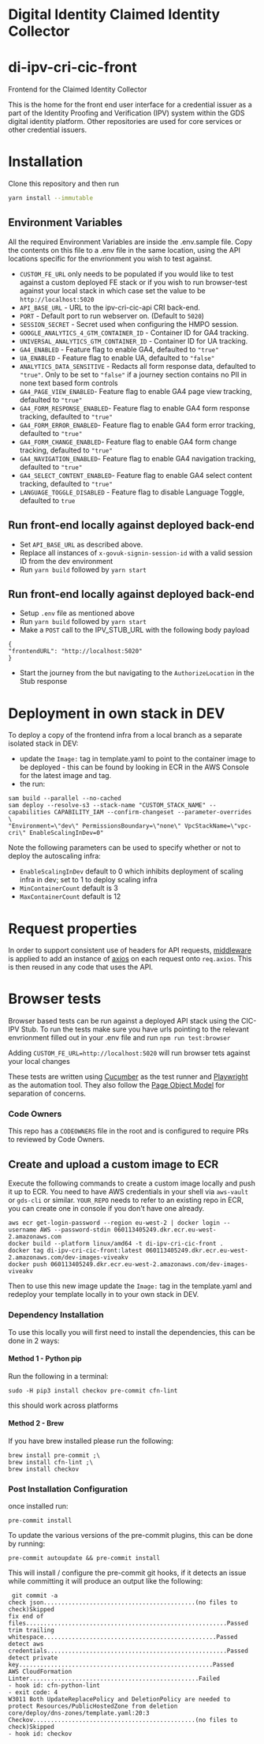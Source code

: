 # Digital Identity Claimed Identity Collector

# di-ipv-cri-cic-front

Frontend for the Claimed Identity Collector

This is the home for the front end user interface for a credential issuer as a part of the Identity Proofing and Verification (IPV) system within the GDS digital identity platform. Other repositories are used for core services or other credential issuers.

# Installation

Clone this repository and then run

```bash
yarn install --immutable
```

## Environment Variables

All the required Environment Variables are inside the .env.sample file. Copy the contents on this file to a .env file in the same location, using the API locations specific for the envrionment you wish to test against.

- `CUSTOM_FE_URL` only needs to be populated if you would like to test against a custom deployed FE stack or if you wish to run browser-test against your local stack in which case set the value to be `http://localhost:5020`
- `API_BASE_URL` - URL to the ipv-cri-cic-api CRI back-end.
- `PORT` - Default port to run webserver on. (Default to `5020`)
- `SESSION_SECRET` - Secret used when configuring the HMPO session.
- `GOOGLE_ANALYTICS_4_GTM_CONTAINER_ID` - Container ID for GA4 tracking.
- `UNIVERSAL_ANALYTICS_GTM_CONTAINER_ID` - Container ID for UA tracking.
- `GA4_ENABLED` - Feature flag to enable GA4, defaulted to `"true"`
- `UA_ENABLED` - Feature flag to enable UA, defaulted to `"false"`
- `ANALYTICS_DATA_SENSITIVE` - Redacts all form response data, defaulted to `"true"`. Only to be set to `"false"` if a journey section contains no PII in none text based form controls
- `GA4_PAGE_VIEW_ENABLED`- Feature flag to enable GA4 page view tracking, defaulted to `"true"`
- `GA4_FORM_RESPONSE_ENABLED`- Feature flag to enable GA4 form response tracking, defaulted to `"true"`
- `GA4_FORM_ERROR_ENABLED`- Feature flag to enable GA4 form error tracking, defaulted to `"true"`
- `GA4_FORM_CHANGE_ENABLED`- Feature flag to enable GA4 form change tracking, defaulted to `"true"`
- `GA4_NAVIGATION_ENABLED`- Feature flag to enable GA4 navigation tracking, defaulted to `"true"`
- `GA4_SELECT_CONTENT_ENABLED`- Feature flag to enable GA4 select content tracking, defaulted to `"true"`
- `LANGUAGE_TOGGLE_DISABLED` - Feature flag to disable Language Toggle, defaulted to `true`

## Run front-end locally against deployed back-end

- Set `API_BASE_URL` as described above.
- Replace all instances of `x-govuk-signin-session-id` with a valid session ID from the dev environment
- Run `yarn build` followed by `yarn start`

## Run front-end locally against deployed back-end

- Setup `.env` file as mentioned above
- Run `yarn build` followed by `yarn start`
- Make a `POST` call to the IPV_STUB_URL with the following body payload

```
{
"frontendURL": "http://localhost:5020"
}
```

- Start the journey from the but navigating to the `AuthorizeLocation` in the Stub response

# Deployment in own stack in DEV

To deploy a copy of the frontend infra from a local branch as a separate isolated stack in DEV:

- update the `Image:` tag in template.yaml to point to the container image to be deployed - this can be found by looking in ECR in the AWS Console for the latest image and tag.
- the run:

```shell
sam build --parallel --no-cached
sam deploy --resolve-s3 --stack-name "CUSTOM_STACK_NAME" --capabilities CAPABILITY_IAM --confirm-changeset --parameter-overrides \
"Environment=\"dev\" PermissionsBoundary=\"none\" VpcStackName=\"vpc-cri\" EnableScalingInDev=0"
```

Note the following parameters can be used to specify whether or not to deploy the autoscaling infra:

- `EnableScalingInDev` default to 0 which inhibits deployment of scaling infra in dev; set to 1 to deploy scaling infra
- `MinContainerCount` default is 3
- `MaxContainerCount` default is 12

# Request properties

In order to support consistent use of headers for API requests, [middleware](./src/lib/axios) is applied to add an instance of
[axios](https://axios-http.com/) on each request onto `req.axios`. This is then reused in any code that uses the API.

# Browser tests

Browser based tests can be run against a deployed API stack using the CIC-IPV Stub. To run the tests make sure you have urls pointing to the relevant envrionment filled out in your .env file and run `npm run test:browser`

Adding `CUSTOM_FE_URL=http://localhost:5020` will run browser tets against your local changes

These tests are written using [Cucumber](https://cucumber.io/docs/installation/javascript/) as the test runner and [Playwright](https://playwright.dev/) as the automation tool. They also follow the [Page Object Model](https://playwright.dev/docs/test-pom) for separation of concerns.

### Code Owners

This repo has a `CODEOWNERS` file in the root and is configured to require PRs to reviewed by Code Owners.

## Create and upload a custom image to ECR

Execute the following commands to create a custom image locally and push it up to ECR.
You need to have AWS credentials in your shell via `aws-vault` or `gds-cli` or similar.
`YOUR_REPO` needs to refer to an existing repo in ECR, you can create one in console if you don't have one already.

```shell
aws ecr get-login-password --region eu-west-2 | docker login --username AWS --password-stdin 060113405249.dkr.ecr.eu-west-2.amazonaws.com
docker build --platform linux/amd64 -t di-ipv-cri-cic-front .
docker tag di-ipv-cri-cic-front:latest 060113405249.dkr.ecr.eu-west-2.amazonaws.com/dev-images-viveakv
docker push 060113405249.dkr.ecr.eu-west-2.amazonaws.com/dev-images-viveakv
```

Then to use this new image update the `Image:` tag in the template.yaml and redeploy your template locally in to your own stack in DEV.

### Dependency Installation

To use this locally you will first need to install the dependencies, this can be done in 2 ways:

#### Method 1 - Python pip

Run the following in a terminal:

```
sudo -H pip3 install checkov pre-commit cfn-lint
```

this should work across platforms

#### Method 2 - Brew

If you have brew installed please run the following:

```
brew install pre-commit ;\
brew install cfn-lint ;\
brew install checkov
```

### Post Installation Configuration

once installed run:

```
pre-commit install
```

To update the various versions of the pre-commit plugins, this can be done by running:

```
pre-commit autoupdate && pre-commit install
```

This will install / configure the pre-commit git hooks, if it detects an issue while committing it will produce an output like the following:

```
 git commit -a
check json...........................................(no files to check)Skipped
fix end of files.........................................................Passed
trim trailing whitespace.................................................Passed
detect aws credentials...................................................Passed
detect private key.......................................................Passed
AWS CloudFormation Linter................................................Failed
- hook id: cfn-python-lint
- exit code: 4
W3011 Both UpdateReplacePolicy and DeletionPolicy are needed to protect Resources/PublicHostedZone from deletion
core/deploy/dns-zones/template.yaml:20:3
Checkov..............................................(no files to check)Skipped
- hook id: checkov
```
